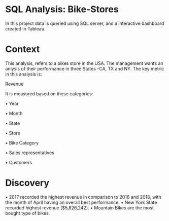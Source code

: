 #  SQL Analysis: Bike-Stores

 In this project data is queried using SQL server, and a interactive dashboard created in Tableau.

# Context

This analysis, refers to a bikes store in the USA. The management wants an anlysis of their performance in three States -CA, TX and NY. 
The key metric in this analysis is:

Revenue

It is measured based on these categories:

• Year

• Month

• State

• Store

• Bike Category

• Sales representatives

• Customers


# Discovery

• 2017 recorded the highest revenue in comparison to 2016 and 2018, with the month of April having an overall best performance.
• New York State recorded highest revenue ($5,826,242).
• Mountain Bikes are the most bought type of bikes.

